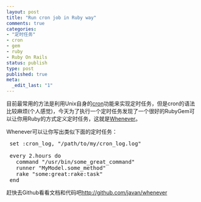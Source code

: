 ```yaml
--- 
layout: post
title: "Run cron job in Ruby way"
comments: true
categories:
- "定时任务"
- cron
- gem
- ruby
- Ruby On Rails
status: publish
type: post
published: true
meta: 
  _edit_last: "1"
---
```

目前最常用的方法是利用Unix自身的<a href="http://en.wikipedia.org/wiki/Cron">cron</a>功能来实现定时任务，但是cron的语法比较麻烦(个人感觉)，今天为了执行一个定时任务发现了一个很好的RubyGem可以让你用Ruby的方式定义定时任务，这就是<a href="http://github.com/javan/whenever/tree/master">Whenever</a>。

Whenever可以让你写出类似下面的定时任务：
<pre name="code" class="ruby">
 set :cron_log, "/path/to/my/cron_log.log"

 every 2.hours do
   command "/usr/bin/some_great_command"
   runner "MyModel.some_method"
   rake "some:great:rake:task"
 end
</pre>
赶快去Github看看文档和代码吧<a href="http://github.com/javan/whenever">http://github.com/javan/whenever</a>
